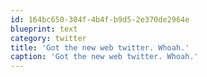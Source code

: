 ```yaml
---
id: 164bc650-304f-4b4f-b9d5-2e370de2964e
blueprint: text
category: twitter
title: 'Got the new web twitter. Whoah.'
caption: 'Got the new web twitter. Whoah.'
---
```

